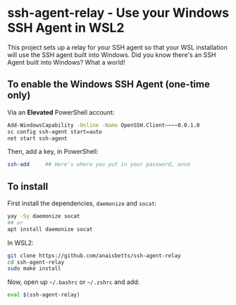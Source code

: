 # ssh-agent-relay - Use your Windows SSH Agent in WSL2

This project sets up a relay for your SSH agent so that your WSL installation will use the SSH agent built into Windows. Did you know there's an SSH Agent built into Windows? What a world!

## To enable the Windows SSH Agent (one-time only)

Via an **Elevated** PowerShell account:

```sh
Add-WindowsCapability -Online -Name OpenSSH.Client~~~~0.0.1.0
sc config ssh-agent start=auto
net start ssh-agent
```

Then, add a key, in PowerShell:

```sh
ssh-add     ## Here's where you put in your password, once
```

## To install

First install the dependencies, `daemonize` and `socat`:

```sh
yay -Sy daemonize socat
## or
apt install daemonize socat
```

In WSL2:

```sh
git clone https://github.com/anaisbetts/ssh-agent-relay
cd ssh-agent-relay
sudo make install
```

Now, open up `~/.bashrc` or `~/.zshrc` and add:

```sh
eval $(ssh-agent-relay)
```